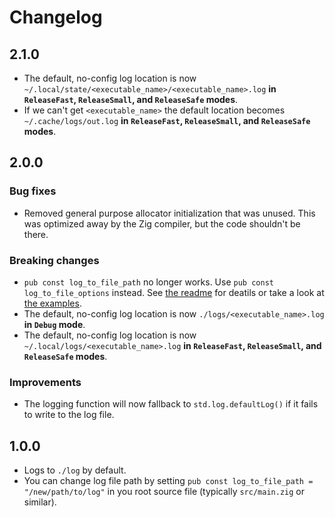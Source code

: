 # Changelog

## 2.1.0

* The default, no-config log location is now
  `~/.local/state/<executable_name>/<executable_name>.log` **in `ReleaseFast`,
  `ReleaseSmall`, and `ReleaseSafe` modes**.
* If we can't get `<executable_name>` the default location becomes `~/.cache/logs/out.log` **in
  `ReleaseFast`, `ReleaseSmall`, and `ReleaseSafe` modes**.

## 2.0.0

### Bug fixes

* Removed general purpose allocator initialization that was unused. This was optimized away by the
  Zig compiler, but the code shouldn't be there.

### Breaking changes

* `pub const log_to_file_path` no longer works. Use `pub const log_to_file_options` instead. See
  [the readme](./README.md) for deatils or take a look at [the examples](./examples/README.md).
* The default, no-config log location is now `./logs/<executable_name>.log` **in `Debug` mode**.
* The default, no-config log location is now `~/.local/logs/<executable_name>.log` **in
  `ReleaseFast`, `ReleaseSmall`, and `ReleaseSafe` modes**.

### Improvements

* The logging function will now fallback to `std.log.defaultLog()` if it fails to write to the log
  file.

## 1.0.0

* Logs to `./log` by default.
* You can change log file path by setting `pub const log_to_file_path = "/new/path/to/log"` in
  you root source file (typically `src/main.zig` or similar).
